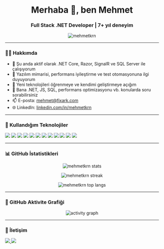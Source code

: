 <h1 align="center">Merhaba 👋, ben Mehmet</h1>
<h3 align="center">Full Stack .NET Developer | 7+ yıl deneyim</h3>

<p align="center">
  <img src="https://komarev.com/ghpvc/?username=mehmetkrn&label=Profil+Ziyaretleri&color=0e75b6&style=flat" alt="mehmetkrn" />
</p>

---

### 🧑‍💻 Hakkımda

- 🔭 Şu anda aktif olarak .NET Core, Razor, SignalR ve SQL Server ile çalışıyorum  
- 🌱 Yazılım mimarisi, performans iyileştirme ve test otomasyonuna ilgi duyuyorum  
- 🧠 Yeni teknolojileri öğrenmeye ve kendimi geliştirmeye açığım  
- 💬 Bana .NET, JS, SQL, performans optimizasyonu vb. konularda soru sorabilirsiniz  
- 📫 E-posta: mehmet@fixark.com  
- 🌐 LinkedIn: [linkedin.com/in/mehmetkrn](https://www.linkedin.com/in/mehmet-kiran)  

---

### 🚀 Kullandığım Teknolojiler

<p align="left">
  <img src="https://img.shields.io/badge/C%23-239120?style=for-the-badge&logo=csharp&logoColor=white" />
  <img src="https://img.shields.io/badge/.NET-512BD4?style=for-the-badge&logo=dotnet&logoColor=white" />
  <img src="https://img.shields.io/badge/ASP.NET-00599C?style=for-the-badge&logo=.net&logoColor=white" />
  <img src="https://img.shields.io/badge/SignalR-512BD4?style=for-the-badge&logo=dotnet&logoColor=white" />
  <img src="https://img.shields.io/badge/SQL%20Server-CC2927?style=for-the-badge&logo=microsoftsqlserver&logoColor=white" />
  <img src="https://img.shields.io/badge/MySQL-4479A1?style=for-the-badge&logo=mysql&logoColor=white" />
  <img src="https://img.shields.io/badge/JavaScript-F7DF1E?style=for-the-badge&logo=javascript&logoColor=black" />
  <img src="https://img.shields.io/badge/jQuery-0769AD?style=for-the-badge&logo=jquery&logoColor=white" />
  <img src="https://img.shields.io/badge/Bootstrap-7952B3?style=for-the-badge&logo=bootstrap&logoColor=white" />
  <img src="https://img.shields.io/badge/CSS3-1572B6?style=for-the-badge&logo=css3&logoColor=white" />
  <img src="https://img.shields.io/badge/React%20Native-61DAFB?style=for-the-badge&logo=react&logoColor=black" />
  <img src="https://img.shields.io/badge/Selenium-43B02A?style=for-the-badge&logo=selenium&logoColor=white" />
</p>

---

### 📊 GitHub İstatistikleri

<p align="center">
  <img src="https://github-readme-stats.vercel.app/api?username=mehmetkrn&show_icons=true&theme=radical" alt="mehmetkrn stats" />
</p>

<p align="center">
  <img src="https://streak-stats.demolab.com/?user=mehmetkrn&theme=radical" alt="mehmetkrn streak" />
</p>

<p align="center">
  <img src="https://github-readme-stats.vercel.app/api/top-langs/?username=mehmetkrn&layout=compact&theme=radical" alt="mehmetkrn top langs" />
</p>

---

### 🧩 GitHub Aktivite Grafiği

<p align="center">
  <img src="https://github-readme-activity-graph.vercel.app/graph?username=mehmetkrn&theme=react-dark" alt="activity graph" />
</p>

---

### 💬 İletişim

<p>
  <a href="mailto:mehmet@fixark.com">
    <img src="https://img.shields.io/badge/E-Mail-D14836?style=for-the-badge&logo=gmail&logoColor=white" />
  </a>
  <a href="https://www.linkedin.com/in/mehmet-kiran" target="_blank">
    <img src="https://img.shields.io/badge/LinkedIn-0A66C2?style=for-the-badge&logo=linkedin&logoColor=white" />
  </a>
</p>
